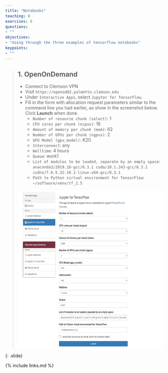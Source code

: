```yaml
---
title: "Notebooks"
teaching: 0
exercises: 0
questions:
- ""
objectives:
- "Going through the three examples of tensorflow notebooks"
keypoints:
- ""
---
```



> ## 1. OpenOnDemand
> 
> - Connect to Clemson VPN
> - Visit `https://openod02.palmetto.clemson.edu`
> - Under `Interactive Apps`, select `Jupyter for TensorFlow`. 
> - Fill in the form with allocation request parameters similar to the command line
> you had earlier, as show in the screenshot below. Click **Launch** when done. 
>   - `Number of resource chunk (select)`: 1
>   - `CPU cores per chunk (ncpus)`: 16
>   - `Amount of memory per chunk (mem)`: 62
>   - `Number of GPUs per chunk (ngpus)`: 2
>   - `GPU Model (gpu_model)`: K20
>   - `Interconnect`: any
>   - `Walltime`: 4 hours
>   - `Queue`: work1
>   - `List of modules to be loaded, separate by an empty space`: `anaconda3/2019.10-gcc/8.3.1 cuda/10.1.243-gcc/8.3.1 cudnn/7.6.5.32-10.1-linux-x64-gcc/8.3.1`
>   - `Path to Python virtual environment for TensorFlow`: `~/software/venv/tf_2.5`
>
> <img src="../fig/01-notebooks/01.png" style="height:500px">
>
{: .slide}


{% include links.md %}

